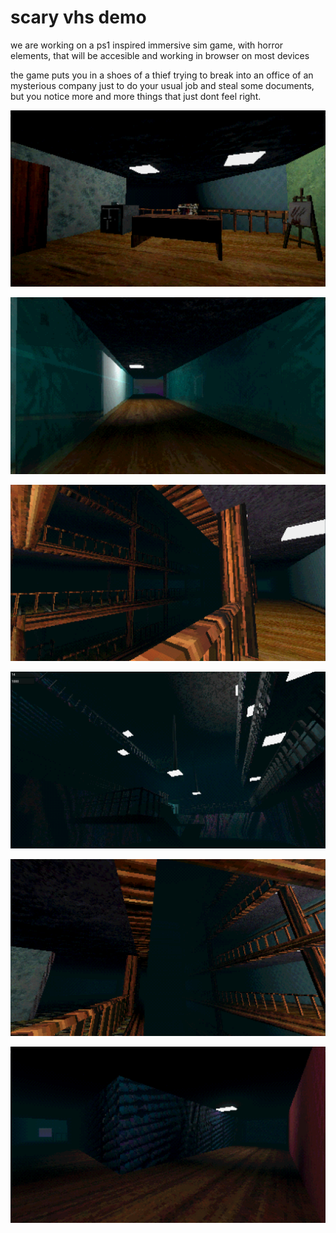 # scary vhs demo

we are working on a ps1 inspired immersive sim game, with horror elements, that will be accesible and working in browser on most devices

the game puts you in a shoes of a thief trying to break into an office of an mysterious company just to do your usual job and steal some documents, but you notice more and more things that just dont feel right. 







![shot6](https://github.com/perk3greed/scarest_stuff/blob/master/stuff/screenshots/shot6.png?raw=true)


![shot5](https://github.com/perk3greed/scarest_stuff/blob/master/stuff/screenshots/shot5.png?raw=true)



![shot2](https://github.com/perk3greed/scarest_stuff/blob/master/stuff/screenshots/shot2.png?raw=true)


![shot1](https://github.com/perk3greed/scarest_stuff/blob/master/stuff/screenshots/shot1.png?raw=true)



![shot3](https://github.com/perk3greed/scarest_stuff/blob/master/stuff/screenshots/shot3.png?raw=true)


![shot4](https://github.com/perk3greed/scarest_stuff/blob/master/stuff/screenshots/shot4.png?raw=true)

